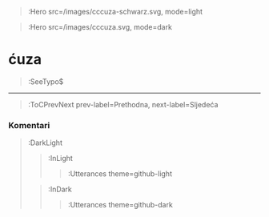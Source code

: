 > :Hero src=/images/cccuza-schwarz.svg,
>       mode=light

> :Hero src=/images/cccuza.svg,
>       mode=dark


# ćuza

> :SeeTypo$

****

> :ToCPrevNext prev-label=Prethodna, next-label=Sljedeća

### Komentari

> :DarkLight
> > :InLight
> >
> > > :Utterances theme=github-light
>
> > :InDark
> >
> > > :Utterances theme=github-dark